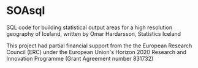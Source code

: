 # SOAsql
SQL code for building statistical output areas for a high resolution geography of Iceland, written by Omar Hardarsson, Statistics Iceland

This project had partial financial support from the the European Research Council (ERC) under the European Union's Horizon 2020 Research and
Innovation Programme (Grant Agreement number 831732)
